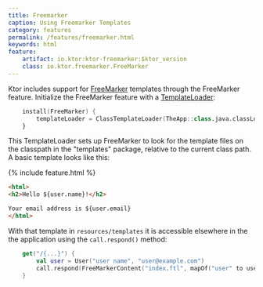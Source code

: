 ```yaml
---
title: Freemarker
caption: Using Freemarker Templates
category: features
permalink: /features/freemarker.html
keywords: html
feature:
    artifact: io.ktor:ktor-freemarker:$ktor_version
    class: io.ktor.freemarker.FreeMarker
---
```


Ktor includes support for [FreeMarker](http://freemarker.org/) templates through the FreeMarker
feature.  Initialize the FreeMarker feature with a
[TemplateLoader](http://freemarker.org/docs/pgui_config_templateloading.html):

```kotlin
    install(FreeMarker) {
        templateLoader = ClassTemplateLoader(TheApp::class.java.classLoader, "templates")
    }
```

This TemplateLoader sets up FreeMarker to look for the template files on the classpath in the
"templates" package, relative to the current class path.  A basic template looks like this:

{% include feature.html %}

```html
<html>
<h2>Hello ${user.name}!</h2>

Your email address is ${user.email}
</html>
```

With that template in `resources/templates` it is accessible elsewhere in the the application
using the `call.respond()` method:

```kotlin
    get("/{...}") {
        val user = User("user name", "user@example.com")
        call.respond(FreeMarkerContent("index.ftl", mapOf("user" to user), "e"))
    }
```